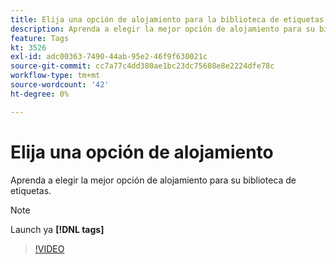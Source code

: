 ```yaml
---
title: Elija una opción de alojamiento para la biblioteca de etiquetas (anteriormente, la biblioteca de Launch)
description: Aprenda a elegir la mejor opción de alojamiento para su biblioteca de etiquetas.
feature: Tags
kt: 3526
exl-id: adc00363-7490-44ab-95e2-46f9f630021c
source-git-commit: cc7a77c4dd380ae1bc23dc75608e8e2224dfe78c
workflow-type: tm+mt
source-wordcount: '42'
ht-degree: 0%

---
```


# Elija una opción de alojamiento

Aprenda a elegir la mejor opción de alojamiento para su biblioteca de etiquetas.

>[!NOTE]
>
> Launch ya **[!DNL tags]**

>[!VIDEO](https://video.tv.adobe.com/v/28728/?quality=12&learn=on)

